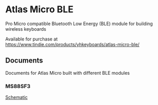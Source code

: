 # Atlas Micro BLE

Pro Micro compatible Bluetooth Low Energy (BLE) module for building wireless keyboards

Available for purchase at https://www.tindie.com/products/yhkeyboards/atlas-micro-ble/

## Documents

Documents for Atlas Micro built with different BLE modules

### MS88SF3

[Schematic](./ms88sf3/atlas_micro_ble_ms88sf3_schematic.pdf)

